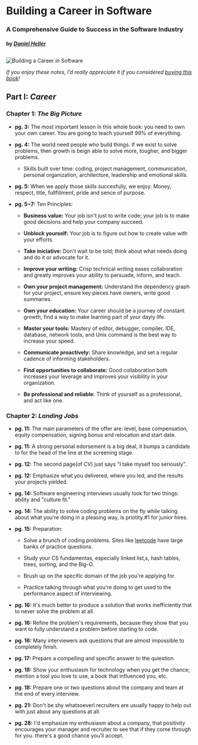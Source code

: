# Building a Career in Software

### __A Comprehensive Guide to Success in the Software Industry__

#### by _[Daniel Heller](https://www.goodreads.com/author/show/708779.Daniel_Heller)_

##

![Building a Career in Software](https://m.media-amazon.com/images/I/51gtFp1AByL._SL1254_.jpg "Building a Carer in Software cover")

*If you enjoy these notes, I’d really appreciate it if you considered [buying this book](https://www.amazon.com/Building-Career-Software-Comprehensive-Industry/dp/1484261461)!*

## __Part I:__ _Career_

### __Chapter 1:__ _The Big Picture_

* __pg. 3:__ The most important lesson in this whole book: you need to own your own career. You are going to teach yourself 99% of everything.

* __pg. 4:__ The world need people who build things. If we exist to solve problems, then growth is beign able to solve more, tougher, and bigger problems.
    
    * Skills built over time: coding, project management, communication, personal organization, architecture, leadership and emotional skills.

* __pg. 5:__ When we apply those skills succesfully, we enjoy: Money, respect, title, fullfillment, pride and sence of purpose.

* __pg. 5~7:__ Ten Principles:

    * __Business value:__ Your job isn't just to write code; your job is to make good decisions and help your company succeed.

    * __Unblock yourself:__ Your job is to figure out how to create value with your efforts.

    * __Take iniciative:__ Don't wait to be told; think about what needs doing and do it or advocate for it.

    * __Improve your writing:__ Crisp technical writing eases collaboration and greatly improves your ability to persuade, inform, and teach.

    * __Own your project management:__ Understand the dependency graph for your project, ensure key pieces have owners, write good summaries.

    * __Own your education:__ Your career should be a journey of constant growth, find a way to make learning part of your dayly life.

    * __Master your tools:__ Mastery of editor, debugger, compiler, IDE, database, network tools, and Unix command is the best way to increase your speed.

    * __Communicate proactively:__ Share knowledge, and set a regular cadence of informing stakeholders.

    * __Find opportunities to collaborate:__ Good collaboration both increases your leverage and improves your visibility in your organization.

    * __Be professional and reliable:__ Think of yourself as a professional, and act like one.

### __Chapter 2:__ _Landing Jobs_

* __pg. 11:__ The main parameters of the offer are: level, base compensation, equity compensation, signing bonus and relocation and start date.

* __pg. 11:__ A strong personal edorsement is a big deal, it bumps a candidate to for the head of the line at the screening stage.

* __pg. 12:__ The second page(of CV) just says "I take myself too seriously".

* __pg. 12:__ Emphasize what you delivered, where you led, and the results your projects yielded.

* __pg. 14:__ Software engineering interviews usually look for two things: ability and "culture fit."

* __pg. 14:__ The ability to solve coding problems on the fly while talking about what you're doing in a pleasing way, is priotity #1 for junior hires.

* __pg. 15:__ Preparation:

    * Solve a brunch of coding problems. Sites like [leetcode](www.leetcode.com) have large banks of practice questions.

    * Study your CS fundamentas, especially linked list,s, hash tables, trees, sorting, and the Big-O.

    * Brush up on the specific domain of the job you're applying for.

    * Practice talking through what you're doing to get used to the performance aspect of interviewing.

* __pg. 16:__ It's much better to produce a solution that works inefficiently that to never solve the problem at all.

* __pg. 16:__ Refine the problem's requirements, because they show that you want to fully understand a problem before starting to code.

* __pg. 16:__ Many interviewers ask questions that are almost impossible to completely finish.

* __pg. 17:__ Prepare a compelling and specific answer to the quiestion.

* __pg. 18:__ Show your enthusiasm for technology when you get the chance; mention a tool you love to use, a book that influenced you, etc.

* __pg. 18:__ Prepare one or two questions about the company and team at the end of every interview.

* __pg. 21:__ Don't be shy whatsoeverl recruiters are usually happy to help out with just about any questions at all.

* __pg. 28:__ I'd emphasize my enthusiasm about a company, that positivity encourages your manager and recruiter to see that if they come through for you. there's a good chance you'll accept.